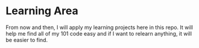 # Learning Area
From now and then, I will apply my learning projects here in this repo. It will help me find all of my 101 code easy and if I want to relearn anything, it will be easier to find.
